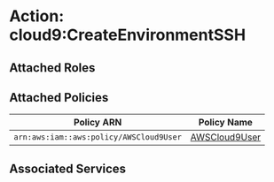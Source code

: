 # Action: cloud9:CreateEnvironmentSSH

## Attached Roles

## Attached Policies

| Policy ARN | Policy Name |
|------------|-------------|
| `arn:aws:iam::aws:policy/AWSCloud9User` | [AWSCloud9User](../policies.md#awscloud9user) |

## Associated Services

